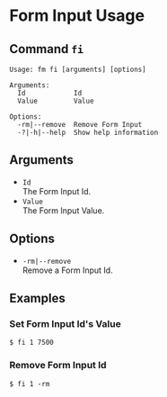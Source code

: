 # Form Input Usage
## Command `fi`
```
Usage: fm fi [arguments] [options]

Arguments:
  Id            Id
  Value         Value

Options:
  -rm|--remove  Remove Form Input
  -?|-h|--help  Show help information
```

## Arguments
- `Id`  
  The Form Input Id.
- `Value`  
  The Form Input Value.

## Options
- `-rm|--remove`  
Remove a Form Input Id.

## Examples

### Set Form Input Id's Value
```
$ fi 1 7500
```

### Remove Form Input Id
```
$ fi 1 -rm
```
